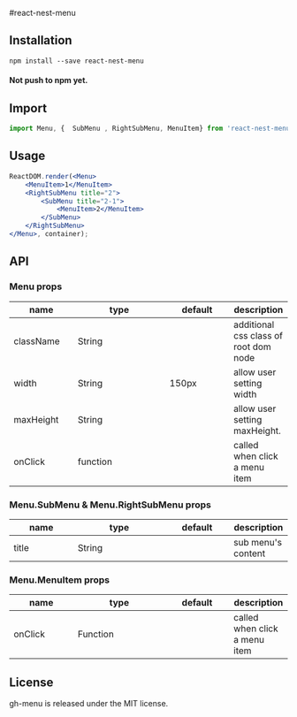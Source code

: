 #react-nest-menu

## Installation

``` shell
npm install --save react-nest-menu
```
#### Not push to npm yet.


## Import
```js
import Menu, {  SubMenu , RightSubMenu, MenuItem} from 'react-nest-menu';
```

## Usage

```jsx
ReactDOM.render(<Menu>
    <MenuItem>1</MenuItem>
    <RightSubMenu title="2">
        <SubMenu title="2-1">
            <MenuItem>2</MenuItem>
        </SubMenu>
    </RightSubMenu>
</Menu>, container);
```

## API

### Menu props

<table class="table table-bordered table-striped">
    <thead>
    <tr>
        <th style="width: 100px;">name</th>
        <th style="width: 150px;">type</th>
        <th style="width: 100px;">default</th>
        <th>description</th>
    </tr>
    </thead>
    <tbody>
        <tr>
          <td>className</td>
          <td>String</td>
          <td></td>
          <td>additional css class of root dom node</td>
        </tr>
        <tr>
          <td>width</td>
          <td>String</td>
          <td>150px</td>
          <td>allow user setting width</td>
        </tr>
        <tr>
          <td>maxHeight</td>
          <td>String</td>
          <td></td>
          <td>allow user setting maxHeight.</td>
        </tr>
        <tr>
          <td>onClick</td>
          <td>function</td>
          <td></td>
          <td>called when click a menu item</td>
        </tr>
    </tbody>
</table>

### Menu.SubMenu & Menu.RightSubMenu props

<table class="table table-bordered table-striped">
    <thead>
    <tr>
        <th style="width: 100px;">name</th>
        <th style="width: 150px;">type</th>
        <th style="width: 100px;">default</th>
        <th>description</th>
    </tr>
    </thead>
    <tbody>
        <tr>
          <td>title</td>
          <td>String</td>
          <td></td>
          <td>sub menu's content</td>
        </tr>
    </tbody>
</table>

### Menu.MenuItem props

<table class="table table-bordered table-striped">
    <thead>
    <tr>
        <th style="width: 100px;">name</th>
        <th style="width: 150px;">type</th>
        <th style="width: 100px;">default</th>
        <th>description</th>
    </tr>
    </thead>
    <tbody>
        <tr>
          <td>onClick</td>
          <td>Function</td>
          <td></td>
          <td>called when click a menu item</td>
        </tr>
    </tbody>
</table>


## License

gh-menu is released under the MIT license.
